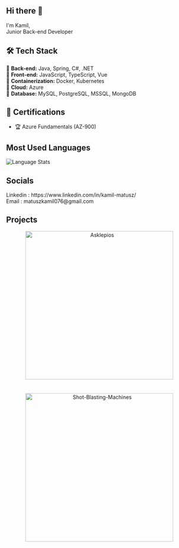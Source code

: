 ## Hi there 👋
I'm Kamil,  
Junior Back-end Developer

## 🛠️ Tech Stack
🔹 **Back-end:** Java, Spring, C#, .NET    
🔹 **Front-end:** JavaScript, TypeScript, Vue    
🔹 **Containerization:** Docker, Kubernetes      
🔹 **Cloud:** Azure   
🔹 **Database:** MySQL, PostgreSQL, MSSQL, MongoDB 

## 📜 Certifications  
- 🏆 Azure Fundamentals (AZ-900)

## Most Used Languages
![Language Stats](https://github-readme-stats.vercel.app/api/top-langs/?username=Kamil-Matusz&layout=compact&langs_count=8&theme=tokyonight)

## Socials
<div>
 Linkedin : https://www.linkedin.com/in/kamil-matusz/ <br/>
</div>
<div>
 Email : matuszkamil076@gmail.com <br/>
</div>

## Projects
<div align="center">
  <a href="https://github.com/Kamil-Matusz/Asklepios">
    <img alt="Asklepios" src="https://github-readme-stats.vercel.app/api/pin/?username=Kamil-Matusz&repo=Asklepios&theme=transparent" style="width: 400px; margin-bottom: 20px; display: block;"/>
  </a>

  </br>

  <a href="https://github.com/Kamil-Matusz/Shot-Blasting-Machines">
    <img alt="Shot-Blasting-Machines" src="https://github-readme-stats.vercel.app/api/pin/?username=Kamil-Matusz&repo=Shot-Blasting-Machines&theme=transparent" style="width: 400px; margin-bottom: 20px; display: block;"/>
  </a>
</div>
 
<!--
**Kamil-Matusz/Kamil-Matusz** is a ✨ _special_ ✨ repository because its `README.md` (this file) appears on your GitHub profile.

Here are some ideas to get you started:

- 🔭 I’m currently working on ...
- 🌱 I’m currently learning ...
- 👯 I’m looking to collaborate on ...
- 🤔 I’m looking for help with ...
- 💬 Ask me about ...
- 📫 How to reach me: ...
- 😄 Pronouns: ...
- ⚡ Fun fact: ...
-->
